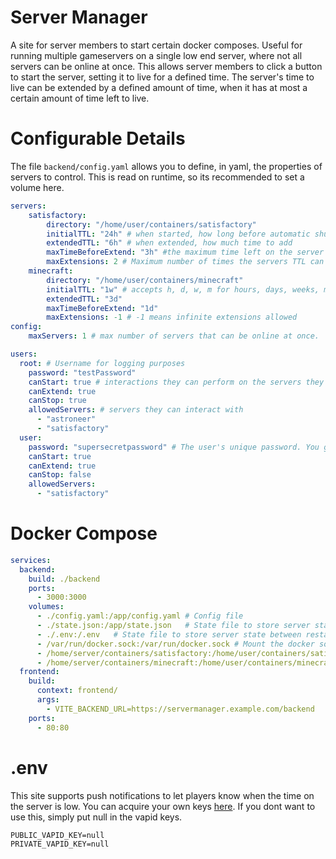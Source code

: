 # Server Manager
A site for server members to start certain docker composes. Useful for running multiple gameservers on a single low end server, where not all servers can be online at once. This allows server members to click a button to start the server, setting it to live for a defined time. The server's time to live can be extended by a defined amount of time, when it has at most a certain amount of time left to live.

# Configurable Details
The file `backend/config.yaml` allows you to define, in yaml, the properties of servers to control. This is read on runtime, so its recommended to set a volume here.

```yaml
servers:
    satisfactory:
        directory: "/home/user/containers/satisfactory"
        initialTTL: "24h" # when started, how long before automatic shutdown.
        extendedTTL: "6h" # when extended, how much time to add
        maxTimeBeforeExtend: "3h" #the maximum time left on the server before its life can be extended (i.e. you can only extend this servers TTL when it has less than 3 hours left)
        maxExtensions: 2 # Maximum number of times the servers TTL can be extended
    minecraft:
        directory: "/home/user/containers/minecraft"
        initialTTL: "1w" # accepts h, d, w, m for hours, days, weeks, months
        extendedTTL: "3d"
        maxTimeBeforeExtend: "1d"
        maxExtensions: -1 # -1 means infinite extensions allowed
config:
    maxServers: 1 # max number of servers that can be online at once.

users:
  root: # Username for logging purposes 
    password: "testPassword"
    canStart: true # interactions they can perform on the servers they can see
    canExtend: true
    canStop: true
    allowedServers: # servers they can interact with
      - "astroneer"
      - "satisfactory"
  user:
    password: "supersecretpassword" # The user's unique password. You generate these, and they are stored without a hash :(
    canStart: true
    canExtend: true
    canStop: false  
    allowedServers:
      - "satisfactory"
```

# Docker Compose

```yaml
services:
  backend:
    build: ./backend
    ports:
      - 3000:3000
    volumes:
      - ./config.yaml:/app/config.yaml # Config file
      - ./state.json:/app/state.json   # State file to store server state between restarts
      - ./.env:/.env   # State file to store server state between restarts
      - /var/run/docker.sock:/var/run/docker.sock # Mount the docker socket
      - /home/server/containers/satisfactory:/home/user/containers/satisfactory # Mount any containers you want to be controlled to the directory specified in the compose
      - /home/server/containers/minecraft:/home/user/containers/minecraft
  frontend:
    build:
      context: frontend/
      args:
        - VITE_BACKEND_URL=https://servermanager.example.com/backend
    ports:
      - 80:80

```

# .env

This site supports push notifications to let players know when the time on the server is low. You can  acquire your own keys [here](). If you dont want to use this, simply put null in the vapid keys. 

```env
PUBLIC_VAPID_KEY=null
PRIVATE_VAPID_KEY=null
```
